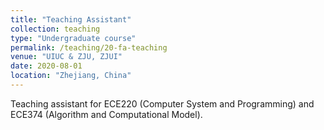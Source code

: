 ```yaml
---
title: "Teaching Assistant"
collection: teaching
type: "Undergraduate course"
permalink: /teaching/20-fa-teaching
venue: "UIUC & ZJU, ZJUI"
date: 2020-08-01
location: "Zhejiang, China"
---
```


Teaching assistant for ECE220 (Computer System and Programming) and ECE374 (Algorithm and Computational Model).

